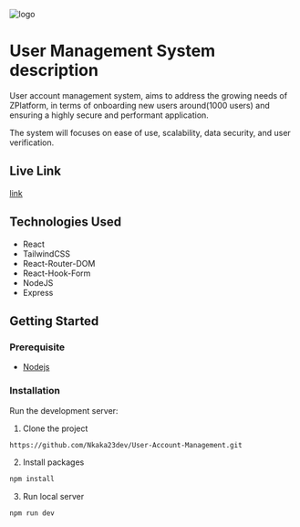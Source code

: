 ![logo](https://user-images.githubusercontent.com/62412678/239474689-33dffcc8-ef88-4620-8e12-605e442b669c.PNG)

# User Management System description


User account management system, aims to address the growing needs of ZPlatform, in terms of onboarding new users around(1000 users) and ensuring a highly secure and performant application.

The system will focuses on ease of use, scalability, data security, and user verification.

## Live Link

[link](https://account-mgmt.netlify.app/)


## Technologies Used

- React
- TailwindCSS
- React-Router-DOM
- React-Hook-Form
- NodeJS
- Express

## Getting Started

### Prerequisite

- [Nodejs](https://nodejs.org/en/download/)

### Installation

Run the development server:

1. Clone the project

```bash
https://github.com/Nkaka23dev/User-Account-Management.git
```

2. Install packages

```bash
npm install
```

3. Run local server

```bash
npm run dev
```

